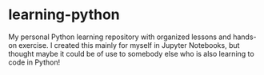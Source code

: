 # learning-python
My personal Python learning repository with organized lessons and hands-on exercise. I created this mainly for myself in Jupyter Notebooks, but thought maybe it could be of use to somebody else who is also learning to code in Python!
